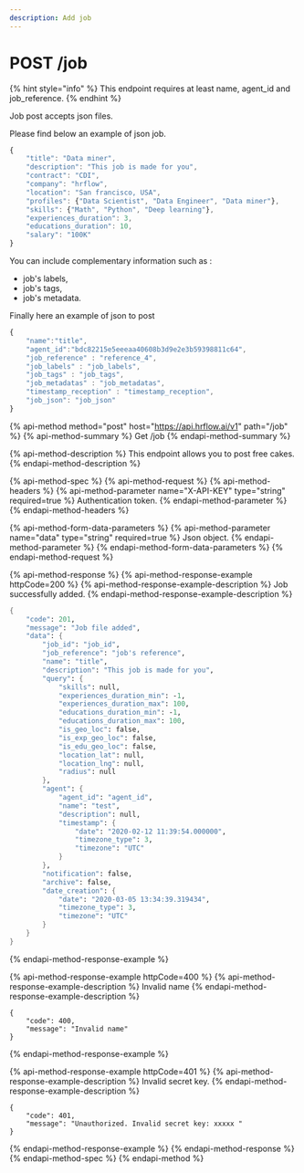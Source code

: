 ```yaml
---
description: Add job
---
```


# POST /job

{% hint style="info" %}
This endpoint requires at least name, agent\_id and job\_reference.
{% endhint %}

Job post accepts json files.

Please find below an example of json job.

```javascript
{
    "title": "Data miner",
    "description": "This job is made for you",
    "contract": "CDI",
    "company": "hrflow",
    "location": "San francisco, USA",
    "profiles": {"Data Scientist", "Data Engineer", "Data miner"},
    "skills": {"Math", "Python", "Deep learning"},
    "experiences_duration": 3,
    "educations_duration": 10,
    "salary": "100K"
}
```

You can include complementary information such as :

* job's labels,
* job's tags,
* job's metadata.

Finally here an example of json to post

```javascript
{
    "name":"title", 
    "agent_id":"bdc82215e5eeeaa40608b3d9e2e3b59398811c64",
    "job_reference" : "reference_4",
    "job_labels" : "job_labels",
    "job_tags" : "job_tags",
    "job_metadatas" : "job_metadatas",
    "timestamp_reception" : "timestamp_reception",
    "job_json": "job_json"
} 
```

{% api-method method="post" host="https://api.hrflow.ai/v1" path="/job" %}
{% api-method-summary %}
Get /job
{% endapi-method-summary %}

{% api-method-description %}
This endpoint allows you to post free cakes.
{% endapi-method-description %}

{% api-method-spec %}
{% api-method-request %}
{% api-method-headers %}
{% api-method-parameter name="X-API-KEY" type="string" required=true %}
Authentication token.
{% endapi-method-parameter %}
{% endapi-method-headers %}

{% api-method-form-data-parameters %}
{% api-method-parameter name="data" type="string" required=true %}
Json object.
{% endapi-method-parameter %}
{% endapi-method-form-data-parameters %}
{% endapi-method-request %}

{% api-method-response %}
{% api-method-response-example httpCode=200 %}
{% api-method-response-example-description %}
Job successfully added.
{% endapi-method-response-example-description %}

```scheme
{
    "code": 201,
    "message": "Job file added",
    "data": {
        "job_id": "job_id",
        "job_reference": "job's reference",
        "name": "title",
        "description": "This job is made for you",
        "query": {
            "skills": null,
            "experiences_duration_min": -1,
            "experiences_duration_max": 100,
            "educations_duration_min": -1,
            "educations_duration_max": 100,
            "is_geo_loc": false,
            "is_exp_geo_loc": false,
            "is_edu_geo_loc": false,
            "location_lat": null,
            "location_lng": null,
            "radius": null
        },
        "agent": {
            "agent_id": "agent_id",
            "name": "test",
            "description": null,
            "timestamp": {
                "date": "2020-02-12 11:39:54.000000",
                "timezone_type": 3,
                "timezone": "UTC"
            }
        },
        "notification": false,
        "archive": false,
        "date_creation": {
            "date": "2020-03-05 13:34:39.319434",
            "timezone_type": 3,
            "timezone": "UTC"
        }
    }
}
```
{% endapi-method-response-example %}

{% api-method-response-example httpCode=400 %}
{% api-method-response-example-description %}
Invalid name
{% endapi-method-response-example-description %}

```
{
    "code": 400,
    "message": "Invalid name"
}
```
{% endapi-method-response-example %}

{% api-method-response-example httpCode=401 %}
{% api-method-response-example-description %}
Invalid secret key.
{% endapi-method-response-example-description %}

```
{
    "code": 401,
    "message": "Unauthorized. Invalid secret key: xxxxx "
}
```
{% endapi-method-response-example %}
{% endapi-method-response %}
{% endapi-method-spec %}
{% endapi-method %}



